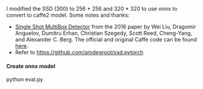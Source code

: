 I modified the SSD (300) to 256 * 256 and 320 * 320 to use onnx to convert to caffe2 model. Some notes and thanks:

* [Single Shot MultiBox Detector](http://arxiv.org/abs/1512.02325) from the 2016 paper by Wei Liu, Dragomir Anguelov, Dumitru Erhan, Christian Szegedy, Scott Reed, Cheng-Yang, and Alexander C. Berg.  The official and original Caffe code can be found [here](https://github.com/weiliu89/caffe/tree/ssd).
* Refer to https://github.com/amdegroot/ssd.pytorch


#### Create onnx model
 python eval.py
